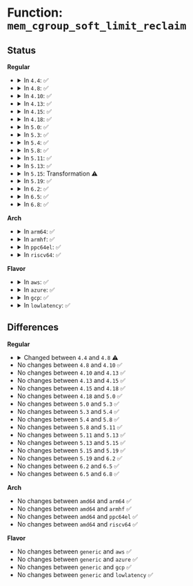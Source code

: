 # Function: <code>mem_cgroup_soft_limit_reclaim</code>

## Status
<b>Regular</b>
<ul>
<li>
<details>
<summary>In <code>4.4</code>: ✅</summary>

```c
long unsigned int mem_cgroup_soft_limit_reclaim(struct zone *zone, int order, gfp_t gfp_mask, long unsigned int *total_scanned);
```

**Collision:** Unique Global

**Inline:** No

**Transformation:** False

**Instances:**

```
In mm/memcontrol.c (ffffffff811ffc30)
Location: mm/memcontrol.c:2634
Inline: False
Direct callers:
  - mm/vmscan.c:do_try_to_free_pages
  - mm/vmscan.c:kswapd
```
**Symbols:**

```
ffffffff811ffc30-ffffffff811fff70: mem_cgroup_soft_limit_reclaim (STB_GLOBAL)
```
</details>
</li>
<li>
<details>
<summary>In <code>4.8</code>: ✅</summary>

```c
long unsigned int mem_cgroup_soft_limit_reclaim(pg_data_t *pgdat, int order, gfp_t gfp_mask, long unsigned int *total_scanned);
```

**Collision:** Unique Global

**Inline:** No

**Transformation:** False

**Instances:**

```
In mm/memcontrol.c (ffffffff81223990)
Location: mm/memcontrol.c:2567
Inline: False
Direct callers:
  - mm/vmscan.c:kswapd
  - mm/vmscan.c:do_try_to_free_pages
```
**Symbols:**

```
ffffffff81223990-ffffffff81223cd1: mem_cgroup_soft_limit_reclaim (STB_GLOBAL)
```
</details>
</li>
<li>
<details>
<summary>In <code>4.10</code>: ✅</summary>

```c
long unsigned int mem_cgroup_soft_limit_reclaim(pg_data_t *pgdat, int order, gfp_t gfp_mask, long unsigned int *total_scanned);
```

**Collision:** Unique Global

**Inline:** No

**Transformation:** False

**Instances:**

```
In mm/memcontrol.c (ffffffff81235e80)
Location: mm/memcontrol.c:2540
Inline: False
Direct callers:
  - mm/vmscan.c:kswapd
  - mm/vmscan.c:do_try_to_free_pages
```
**Symbols:**

```
ffffffff81235e80-ffffffff812361c6: mem_cgroup_soft_limit_reclaim (STB_GLOBAL)
```
</details>
</li>
<li>
<details>
<summary>In <code>4.13</code>: ✅</summary>

```c
long unsigned int mem_cgroup_soft_limit_reclaim(pg_data_t *pgdat, int order, gfp_t gfp_mask, long unsigned int *total_scanned);
```

**Collision:** Unique Global

**Inline:** No

**Transformation:** False

**Instances:**

```
In mm/memcontrol.c (ffffffff81241900)
Location: mm/memcontrol.c:2548
Inline: False
Direct callers:
  - mm/vmscan.c:kswapd
  - mm/vmscan.c:do_try_to_free_pages
```
**Symbols:**

```
ffffffff81241900-ffffffff81241c4b: mem_cgroup_soft_limit_reclaim (STB_GLOBAL)
```
</details>
</li>
<li>
<details>
<summary>In <code>4.15</code>: ✅</summary>

```c
long unsigned int mem_cgroup_soft_limit_reclaim(pg_data_t *pgdat, int order, gfp_t gfp_mask, long unsigned int *total_scanned);
```

**Collision:** Unique Global

**Inline:** No

**Transformation:** False

**Instances:**

```
In mm/memcontrol.c (ffffffff81261650)
Location: mm/memcontrol.c:2575
Inline: False
Direct callers:
  - mm/vmscan.c:kswapd
  - mm/vmscan.c:do_try_to_free_pages
```
**Symbols:**

```
ffffffff81261650-ffffffff8126199b: mem_cgroup_soft_limit_reclaim (STB_GLOBAL)
```
</details>
</li>
<li>
<details>
<summary>In <code>4.18</code>: ✅</summary>

```c
long unsigned int mem_cgroup_soft_limit_reclaim(pg_data_t *pgdat, int order, gfp_t gfp_mask, long unsigned int *total_scanned);
```

**Collision:** Unique Global

**Inline:** No

**Transformation:** False

**Instances:**

```
In mm/memcontrol.c (ffffffff81285690)
Location: mm/memcontrol.c:2503
Inline: False
Direct callers:
  - mm/vmscan.c:balance_pgdat
  - mm/vmscan.c:do_try_to_free_pages
```
**Symbols:**

```
ffffffff81285690-ffffffff812859ad: mem_cgroup_soft_limit_reclaim (STB_GLOBAL)
```
</details>
</li>
<li>
<details>
<summary>In <code>5.0</code>: ✅</summary>

```c
long unsigned int mem_cgroup_soft_limit_reclaim(pg_data_t *pgdat, int order, gfp_t gfp_mask, long unsigned int *total_scanned);
```

**Collision:** Unique Global

**Inline:** No

**Transformation:** False

**Instances:**

```
In mm/memcontrol.c (ffffffff8129a590)
Location: mm/memcontrol.c:2777
Inline: False
Direct callers:
  - mm/vmscan.c:balance_pgdat
  - mm/vmscan.c:do_try_to_free_pages
```
**Symbols:**

```
ffffffff8129a590-ffffffff8129a8be: mem_cgroup_soft_limit_reclaim (STB_GLOBAL)
```
</details>
</li>
<li>
<details>
<summary>In <code>5.3</code>: ✅</summary>

```c
long unsigned int mem_cgroup_soft_limit_reclaim(pg_data_t *pgdat, int order, gfp_t gfp_mask, long unsigned int *total_scanned);
```

**Collision:** Unique Global

**Inline:** No

**Transformation:** False

**Instances:**

```
In mm/memcontrol.c (ffffffff812b5830)
Location: mm/memcontrol.c:3012
Inline: False
Direct callers:
  - mm/vmscan.c:balance_pgdat
  - mm/vmscan.c:do_try_to_free_pages
```
**Symbols:**

```
ffffffff812b5830-ffffffff812b5b4a: mem_cgroup_soft_limit_reclaim (STB_GLOBAL)
```
</details>
</li>
<li>
<details>
<summary>In <code>5.4</code>: ✅</summary>

```c
long unsigned int mem_cgroup_soft_limit_reclaim(pg_data_t *pgdat, int order, gfp_t gfp_mask, long unsigned int *total_scanned);
```

**Collision:** Unique Global

**Inline:** No

**Transformation:** False

**Instances:**

```
In mm/memcontrol.c (ffffffff812c74e0)
Location: mm/memcontrol.c:3221
Inline: False
Direct callers:
  - mm/vmscan.c:balance_pgdat
  - mm/vmscan.c:do_try_to_free_pages
```
**Symbols:**

```
ffffffff812c74e0-ffffffff812c77fa: mem_cgroup_soft_limit_reclaim (STB_GLOBAL)
```
</details>
</li>
<li>
<details>
<summary>In <code>5.8</code>: ✅</summary>

```c
long unsigned int mem_cgroup_soft_limit_reclaim(pg_data_t *pgdat, int order, gfp_t gfp_mask, long unsigned int *total_scanned);
```

**Collision:** Unique Global

**Inline:** No

**Transformation:** False

**Instances:**

```
In mm/memcontrol.c (ffffffff812fcf40)
Location: mm/memcontrol.c:3104
Inline: False
Direct callers:
  - mm/vmscan.c:balance_pgdat
  - mm/vmscan.c:shrink_zones
```
**Symbols:**

```
ffffffff812fcf40-ffffffff812fd192: mem_cgroup_soft_limit_reclaim (STB_GLOBAL)
```
</details>
</li>
<li>
<details>
<summary>In <code>5.11</code>: ✅</summary>

```c
long unsigned int mem_cgroup_soft_limit_reclaim(pg_data_t *pgdat, int order, gfp_t gfp_mask, long unsigned int *total_scanned);
```

**Collision:** Unique Global

**Inline:** No

**Transformation:** False

**Instances:**

```
In mm/memcontrol.c (ffffffff813093a0)
Location: mm/memcontrol.c:3409
Inline: False
Direct callers:
  - mm/vmscan.c:balance_pgdat
  - mm/vmscan.c:shrink_zones
```
**Symbols:**

```
ffffffff813093a0-ffffffff813095fd: mem_cgroup_soft_limit_reclaim (STB_GLOBAL)
```
</details>
</li>
<li>
<details>
<summary>In <code>5.13</code>: ✅</summary>

```c
long unsigned int mem_cgroup_soft_limit_reclaim(pg_data_t *pgdat, int order, gfp_t gfp_mask, long unsigned int *total_scanned);
```

**Collision:** Unique Global

**Inline:** No

**Transformation:** False

**Instances:**

```
In mm/memcontrol.c (ffffffff8130f980)
Location: mm/memcontrol.c:3245
Inline: False
Direct callers:
  - mm/vmscan.c:balance_pgdat
  - mm/vmscan.c:do_try_to_free_pages
```
**Symbols:**

```
ffffffff8130f980-ffffffff8130fd3d: mem_cgroup_soft_limit_reclaim (STB_GLOBAL)
```
</details>
</li>
<li>
<details>
<summary>In <code>5.15</code>: Transformation ⚠️</summary>

```c
long unsigned int mem_cgroup_soft_limit_reclaim(pg_data_t *pgdat, int order, gfp_t gfp_mask, long unsigned int *total_scanned);
```

**Collision:** Unique Global

**Inline:** No

**Transformation:** True

**Instances:**

```
In mm/memcontrol.c (0)
Location: mm/memcontrol.c:3413
Inline: False
Direct callers:
  - mm/vmscan.c:balance_pgdat
  - mm/vmscan.c:do_try_to_free_pages
```
**Symbols:**

```
ffffffff81cc2b89-ffffffff81cc2b9d: mem_cgroup_soft_limit_reclaim.cold (STB_LOCAL)
ffffffff8135ac00-ffffffff8135afea: mem_cgroup_soft_limit_reclaim (STB_GLOBAL)
```
</details>
</li>
<li>
<details>
<summary>In <code>5.19</code>: ✅</summary>

```c
long unsigned int mem_cgroup_soft_limit_reclaim(pg_data_t *pgdat, int order, gfp_t gfp_mask, long unsigned int *total_scanned);
```

**Collision:** Unique Global

**Inline:** No

**Transformation:** False

**Instances:**

```
In mm/memcontrol.c (ffffffff813d42e0)
Location: mm/memcontrol.c:3418
Inline: False
Direct callers:
  - mm/vmscan.c:balance_pgdat
```
**Symbols:**

```
ffffffff813d42e0-ffffffff813d466f: mem_cgroup_soft_limit_reclaim (STB_GLOBAL)
```
</details>
</li>
<li>
<details>
<summary>In <code>6.2</code>: ✅</summary>

```c
long unsigned int mem_cgroup_soft_limit_reclaim(pg_data_t *pgdat, int order, gfp_t gfp_mask, long unsigned int *total_scanned);
```

**Collision:** Unique Global

**Inline:** No

**Transformation:** False

**Instances:**

```
In mm/memcontrol.c (ffffffff81459cd0)
Location: mm/memcontrol.c:3518
Inline: False
Direct callers:
  - mm/vmscan.c:balance_pgdat
```
**Symbols:**

```
ffffffff81459cd0-ffffffff8145a05f: mem_cgroup_soft_limit_reclaim (STB_GLOBAL)
```
</details>
</li>
<li>
<details>
<summary>In <code>6.5</code>: ✅</summary>

```c
long unsigned int mem_cgroup_soft_limit_reclaim(pg_data_t *pgdat, int order, gfp_t gfp_mask, long unsigned int *total_scanned);
```

**Collision:** Unique Global

**Inline:** No

**Transformation:** False

**Instances:**

```
In mm/memcontrol.c (ffffffff8148f960)
Location: mm/memcontrol.c:3529
Inline: False
Direct callers:
  - mm/vmscan.c:balance_pgdat
```
**Symbols:**

```
ffffffff8148f960-ffffffff8148fcb3: mem_cgroup_soft_limit_reclaim (STB_GLOBAL)
```
</details>
</li>
<li>
<details>
<summary>In <code>6.8</code>: ✅</summary>

```c
long unsigned int mem_cgroup_soft_limit_reclaim(pg_data_t *pgdat, int order, gfp_t gfp_mask, long unsigned int *total_scanned);
```

**Collision:** Unique Global

**Inline:** No

**Transformation:** False

**Instances:**

```
In mm/memcontrol.c (ffffffff814bf190)
Location: mm/memcontrol.c:3721
Inline: False
Direct callers:
  - mm/vmscan.c:balance_pgdat
```
**Symbols:**

```
ffffffff814bf190-ffffffff814bf4e3: mem_cgroup_soft_limit_reclaim (STB_GLOBAL)
```
</details>
</li>
</ul>
<b>Arch</b>
<ul>
<li>
<details>
<summary>In <code>arm64</code>: ✅</summary>

```c
long unsigned int mem_cgroup_soft_limit_reclaim(pg_data_t *pgdat, int order, gfp_t gfp_mask, long unsigned int *total_scanned);
```

**Collision:** Unique Global

**Inline:** No

**Transformation:** False

**Instances:**

```
In mm/memcontrol.c (ffff80001036a300)
Location: mm/memcontrol.c:3221
Inline: False
Direct callers:
  - mm/vmscan.c:balance_pgdat
  - mm/vmscan.c:do_try_to_free_pages
```
**Symbols:**

```
ffff80001036a300-ffff80001036a620: mem_cgroup_soft_limit_reclaim (STB_GLOBAL)
```
</details>
</li>
<li>
<details>
<summary>In <code>armhf</code>: ✅</summary>

```c
long unsigned int mem_cgroup_soft_limit_reclaim(pg_data_t *pgdat, int order, gfp_t gfp_mask, long unsigned int *total_scanned);
```

**Collision:** Unique Global

**Inline:** No

**Transformation:** False

**Instances:**

```
In mm/memcontrol.c (c055b7b4)
Location: mm/memcontrol.c:3221
Inline: False
Direct callers:
  - mm/vmscan.c:balance_pgdat
  - mm/vmscan.c:do_try_to_free_pages
```
**Symbols:**

```
c055b7b4-c055bb64: mem_cgroup_soft_limit_reclaim (STB_GLOBAL)
```
</details>
</li>
<li>
<details>
<summary>In <code>ppc64el</code>: ✅</summary>

```c
long unsigned int mem_cgroup_soft_limit_reclaim(pg_data_t *pgdat, int order, gfp_t gfp_mask, long unsigned int *total_scanned);
```

**Collision:** Unique Global

**Inline:** No

**Transformation:** False

**Instances:**

```
In mm/memcontrol.c (c0000000004592e0)
Location: mm/memcontrol.c:3221
Inline: False
Direct callers:
  - mm/vmscan.c:balance_pgdat
  - mm/vmscan.c:do_try_to_free_pages
```
**Symbols:**

```
c0000000004592e0-c000000000459828: mem_cgroup_soft_limit_reclaim (STB_GLOBAL)
```
</details>
</li>
<li>
<details>
<summary>In <code>riscv64</code>: ✅</summary>

```c
long unsigned int mem_cgroup_soft_limit_reclaim(pg_data_t *pgdat, int order, gfp_t gfp_mask, long unsigned int *total_scanned);
```

**Collision:** Unique Global

**Inline:** No

**Transformation:** False

**Instances:**

```
In mm/memcontrol.c (ffffffe000247b92)
Location: mm/memcontrol.c:3221
Inline: False
Direct callers:
  - mm/vmscan.c:balance_pgdat
  - mm/vmscan.c:do_try_to_free_pages
```
**Symbols:**

```
ffffffe000247b92-ffffffe000247e9c: mem_cgroup_soft_limit_reclaim (STB_GLOBAL)
```
</details>
</li>
</ul>
<b>Flavor</b>
<ul>
<li>
<details>
<summary>In <code>aws</code>: ✅</summary>

```c
long unsigned int mem_cgroup_soft_limit_reclaim(pg_data_t *pgdat, int order, gfp_t gfp_mask, long unsigned int *total_scanned);
```

**Collision:** Unique Global

**Inline:** No

**Transformation:** False

**Instances:**

```
In mm/memcontrol.c (ffffffff812bfac0)
Location: mm/memcontrol.c:3221
Inline: False
Direct callers:
  - mm/vmscan.c:balance_pgdat
  - mm/vmscan.c:do_try_to_free_pages
```
**Symbols:**

```
ffffffff812bfac0-ffffffff812bfdda: mem_cgroup_soft_limit_reclaim (STB_GLOBAL)
```
</details>
</li>
<li>
<details>
<summary>In <code>azure</code>: ✅</summary>

```c
long unsigned int mem_cgroup_soft_limit_reclaim(pg_data_t *pgdat, int order, gfp_t gfp_mask, long unsigned int *total_scanned);
```

**Collision:** Unique Global

**Inline:** No

**Transformation:** False

**Instances:**

```
In mm/memcontrol.c (ffffffff812b0ba0)
Location: mm/memcontrol.c:3221
Inline: False
Direct callers:
  - mm/vmscan.c:balance_pgdat
  - mm/vmscan.c:do_try_to_free_pages
```
**Symbols:**

```
ffffffff812b0ba0-ffffffff812b0eae: mem_cgroup_soft_limit_reclaim (STB_GLOBAL)
```
</details>
</li>
<li>
<details>
<summary>In <code>gcp</code>: ✅</summary>

```c
long unsigned int mem_cgroup_soft_limit_reclaim(pg_data_t *pgdat, int order, gfp_t gfp_mask, long unsigned int *total_scanned);
```

**Collision:** Unique Global

**Inline:** No

**Transformation:** False

**Instances:**

```
In mm/memcontrol.c (ffffffff812bd8d0)
Location: mm/memcontrol.c:3221
Inline: False
Direct callers:
  - mm/vmscan.c:balance_pgdat
  - mm/vmscan.c:do_try_to_free_pages
```
**Symbols:**

```
ffffffff812bd8d0-ffffffff812bdbea: mem_cgroup_soft_limit_reclaim (STB_GLOBAL)
```
</details>
</li>
<li>
<details>
<summary>In <code>lowlatency</code>: ✅</summary>

```c
long unsigned int mem_cgroup_soft_limit_reclaim(pg_data_t *pgdat, int order, gfp_t gfp_mask, long unsigned int *total_scanned);
```

**Collision:** Unique Global

**Inline:** No

**Transformation:** False

**Instances:**

```
In mm/memcontrol.c (ffffffff812ce210)
Location: mm/memcontrol.c:3221
Inline: False
Direct callers:
  - mm/vmscan.c:balance_pgdat
  - mm/vmscan.c:do_try_to_free_pages
```
**Symbols:**

```
ffffffff812ce210-ffffffff812ce546: mem_cgroup_soft_limit_reclaim (STB_GLOBAL)
```
</details>
</li>
</ul>

## Differences
<b>Regular</b>
<ul>
<li>
<details>
<summary>Changed between <code>4.4</code> and <code>4.8</code> ⚠️</summary>
<ul>
<li>
<b>Param added. </b>
<code>pg_data_t *pgdat</code>
</li>
<li>
<b>Param removed. </b>
<code>struct zone *zone</code>
</li>
</ul>
</details>
</li>
<li>
No changes between <code>4.8</code> and <code>4.10</code> ✅
</li>
<li>
No changes between <code>4.10</code> and <code>4.13</code> ✅
</li>
<li>
No changes between <code>4.13</code> and <code>4.15</code> ✅
</li>
<li>
No changes between <code>4.15</code> and <code>4.18</code> ✅
</li>
<li>
No changes between <code>4.18</code> and <code>5.0</code> ✅
</li>
<li>
No changes between <code>5.0</code> and <code>5.3</code> ✅
</li>
<li>
No changes between <code>5.3</code> and <code>5.4</code> ✅
</li>
<li>
No changes between <code>5.4</code> and <code>5.8</code> ✅
</li>
<li>
No changes between <code>5.8</code> and <code>5.11</code> ✅
</li>
<li>
No changes between <code>5.11</code> and <code>5.13</code> ✅
</li>
<li>
No changes between <code>5.13</code> and <code>5.15</code> ✅
</li>
<li>
No changes between <code>5.15</code> and <code>5.19</code> ✅
</li>
<li>
No changes between <code>5.19</code> and <code>6.2</code> ✅
</li>
<li>
No changes between <code>6.2</code> and <code>6.5</code> ✅
</li>
<li>
No changes between <code>6.5</code> and <code>6.8</code> ✅
</li>
</ul>
<b>Arch</b>
<ul>
<li>
No changes between <code>amd64</code> and <code>arm64</code> ✅
</li>
<li>
No changes between <code>amd64</code> and <code>armhf</code> ✅
</li>
<li>
No changes between <code>amd64</code> and <code>ppc64el</code> ✅
</li>
<li>
No changes between <code>amd64</code> and <code>riscv64</code> ✅
</li>
</ul>
<b>Flavor</b>
<ul>
<li>
No changes between <code>generic</code> and <code>aws</code> ✅
</li>
<li>
No changes between <code>generic</code> and <code>azure</code> ✅
</li>
<li>
No changes between <code>generic</code> and <code>gcp</code> ✅
</li>
<li>
No changes between <code>generic</code> and <code>lowlatency</code> ✅
</li>
</ul>
